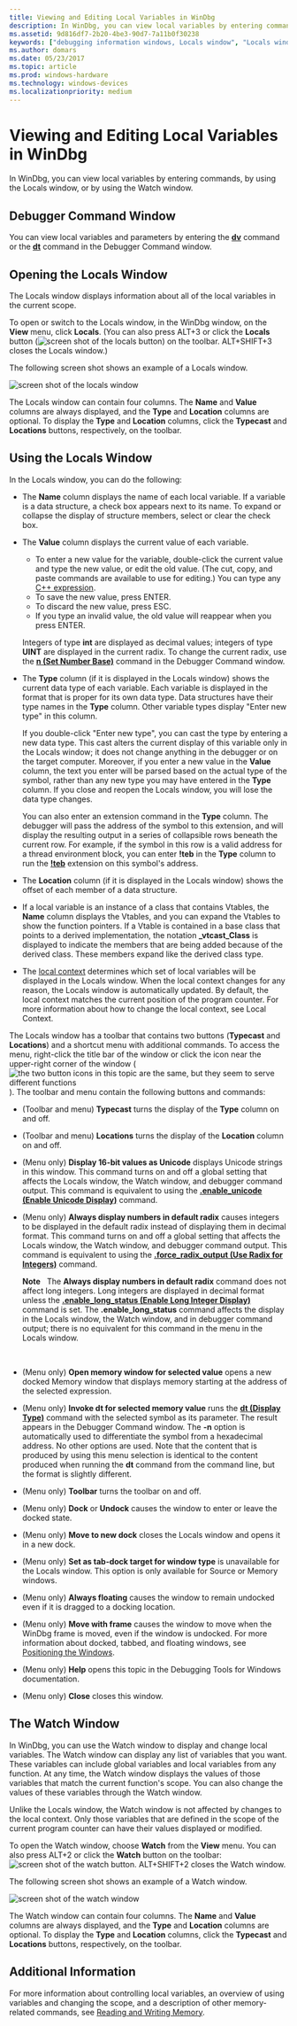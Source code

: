 ```yaml
---
title: Viewing and Editing Local Variables in WinDbg
description: In WinDbg, you can view local variables by entering commands, by using the Locals window, or by using the Watch window.
ms.assetid: 9d816df7-2b20-4be3-90d7-7a11b0f30238
keywords: ["debugging information windows, Locals window", "Locals window", "memory, Locals window"]
ms.author: domars
ms.date: 05/23/2017
ms.topic: article
ms.prod: windows-hardware
ms.technology: windows-devices
ms.localizationpriority: medium
---
```


# Viewing and Editing Local Variables in WinDbg


In WinDbg, you can view local variables by entering commands, by using the Locals window, or by using the Watch window.

## <span id="Debugger_Command_Window"></span><span id="debugger_command_window"></span><span id="DEBUGGER_COMMAND_WINDOW"></span>Debugger Command Window


You can view local variables and parameters by entering the [**dv**](dv--display-local-variables-.md) command or the [**dt**](dt--display-type-.md) command in the Debugger Command window.

## <span id="ddk_locals_window_dbg"></span><span id="DDK_LOCALS_WINDOW_DBG"></span>Opening the Locals Window


The Locals window displays information about all of the local variables in the current scope.

To open or switch to the Locals window, in the WinDbg window, on the **View** menu, click **Locals**. (You can also press ALT+3 or click the **Locals** button (![screen shot of the locals button](images/tblocal.png)) on the toolbar. ALT+SHIFT+3 closes the Locals window.)

The following screen shot shows an example of a Locals window.

![screen shot of the locals window ](images/window-locals.png)

The Locals window can contain four columns. The **Name** and **Value** columns are always displayed, and the **Type** and **Location** columns are optional. To display the **Type** and **Location** columns, click the **Typecast** and **Locations** buttons, respectively, on the toolbar.

## <span id="Using_the_Locals_Window"></span><span id="using_the_locals_window"></span><span id="USING_THE_LOCALS_WINDOW"></span>Using the Locals Window


In the Locals window, you can do the following:

-   The **Name** column displays the name of each local variable. If a variable is a data structure, a check box appears next to its name. To expand or collapse the display of structure members, select or clear the check box.

-   The **Value** column displays the current value of each variable.

    -   To enter a new value for the variable, double-click the current value and type the new value, or edit the old value. (The cut, copy, and paste commands are available to use for editing.) You can type any [C++ expression](c---numbers-and-operators.md).
    -   To save the new value, press ENTER.
    -   To discard the new value, press ESC.
    -   If you type an invalid value, the old value will reappear when you press ENTER.

    Integers of type **int** are displayed as decimal values; integers of type **UINT** are displayed in the current radix. To change the current radix, use the [**n (Set Number Base)**](n--set-number-base-.md) command in the Debugger Command window.

-   The **Type** column (if it is displayed in the Locals window) shows the current data type of each variable. Each variable is displayed in the format that is proper for its own data type. Data structures have their type names in the **Type** column. Other variable types display "Enter new type" in this column.

    If you double-click "Enter new type", you can cast the type by entering a new data type. This cast alters the current display of this variable only in the Locals window; it does not change anything in the debugger or on the target computer. Moreover, if you enter a new value in the **Value** column, the text you enter will be parsed based on the actual type of the symbol, rather than any new type you may have entered in the **Type** column. If you close and reopen the Locals window, you will lose the data type changes.

    You can also enter an extension command in the **Type** column. The debugger will pass the address of the symbol to this extension, and will display the resulting output in a series of collapsible rows beneath the current row. For example, if the symbol in this row is a valid address for a thread environment block, you can enter **!teb** in the **Type** column to run the [**!teb**](-teb.md) extension on this symbol's address.

-   The **Location** column (if it is displayed in the Locals window) shows the offset of each member of a data structure.

-   If a local variable is an instance of a class that contains Vtables, the **Name** column displays the Vtables, and you can expand the Vtables to show the function pointers. If a Vtable is contained in a base class that points to a derived implementation, the notation **\_vtcast\_Class** is displayed to indicate the members that are being added because of the derived class. These members expand like the derived class type.

-   The [local context](changing-contexts.md#local-context) determines which set of local variables will be displayed in the Locals window. When the local context changes for any reason, the Locals window is automatically updated. By default, the local context matches the current position of the program counter. For more information about how to change the local context, see Local Context.

The Locals window has a toolbar that contains two buttons (**Typecast** and **Locations**) and a shortcut menu with additional commands. To access the menu, right-click the title bar of the window or click the icon near the upper-right corner of the window (![the two button icons in this topic are the same, but they seem to serve different functions](images/window-locals-menu-icon.png)). The toolbar and menu contain the following buttons and commands:

-   (Toolbar and menu) **Typecast** turns the display of the **Type** column on and off.

-   (Toolbar and menu) **Locations** turns the display of the **Location** column on and off.

-   (Menu only) **Display 16-bit values as Unicode** displays Unicode strings in this window. This command turns on and off a global setting that affects the Locals window, the Watch window, and debugger command output. This command is equivalent to using the [**.enable\_unicode (Enable Unicode Display)**](-enable-unicode--enable-unicode-display-.md) command.

-   (Menu only) **Always display numbers in default radix** causes integers to be displayed in the default radix instead of displaying them in decimal format. This command turns on and off a global setting that affects the Locals window, the Watch window, and debugger command output. This command is equivalent to using the [**.force\_radix\_output (Use Radix for Integers)**](-force-radix-output--use-radix-for-integers-.md) command.

    **Note**   The **Always display numbers in default radix** command does not affect long integers. Long integers are displayed in decimal format unless the [**.enable\_long\_status (Enable Long Integer Display)**](-enable-long-status--enable-long-integer-display-.md) command is set. The **.enable\_long\_status** command affects the display in the Locals window, the Watch window, and in debugger command output; there is no equivalent for this command in the menu in the Locals window.

     

-   (Menu only) **Open memory window for selected value** opens a new docked Memory window that displays memory starting at the address of the selected expression.

-   (Menu only) **Invoke dt for selected memory value** runs the [**dt (Display Type)**](dt--display-type-.md) command with the selected symbol as its parameter. The result appears in the Debugger Command window. The **-n** option is automatically used to differentiate the symbol from a hexadecimal address. No other options are used. Note that the content that is produced by using this menu selection is identical to the content produced when running the **dt** command from the command line, but the format is slightly different.

-   (Menu only) **Toolbar** turns the toolbar on and off.

-   (Menu only) **Dock** or **Undock** causes the window to enter or leave the docked state.

-   (Menu only) **Move to new dock** closes the Locals window and opens it in a new dock.

-   (Menu only) **Set as tab-dock target for window type** is unavailable for the Locals window. This option is only available for Source or Memory windows.

-   (Menu only) **Always floating** causes the window to remain undocked even if it is dragged to a docking location.

-   (Menu only) **Move with frame** causes the window to move when the WinDbg frame is moved, even if the window is undocked. For more information about docked, tabbed, and floating windows, see [Positioning the Windows](positioning-the-windows.md).

-   (Menu only) **Help** opens this topic in the Debugging Tools for Windows documentation.

-   (Menu only) **Close** closes this window.

## <span id="ddk_debugging_bios_code_dbg"></span><span id="DDK_DEBUGGING_BIOS_CODE_DBG"></span>The Watch Window


In WinDbg, you can use the Watch window to display and change local variables. The Watch window can display any list of variables that you want. These variables can include global variables and local variables from any function. At any time, the Watch window displays the values of those variables that match the current function's scope. You can also change the values of these variables through the Watch window.

Unlike the Locals window, the Watch window is not affected by changes to the local context. Only those variables that are defined in the scope of the current program counter can have their values displayed or modified.

To open the Watch window, choose **Watch** from the **View** menu. You can also press ALT+2 or click the **Watch** button on the toolbar: ![screen shot of the watch button](images/tbwatch.png). ALT+SHIFT+2 closes the Watch window.

The following screen shot shows an example of a Watch window.

![screen shot of the watch window ](images/window-watch.png)

The Watch window can contain four columns. The **Name** and **Value** columns are always displayed, and the **Type** and **Location** columns are optional. To display the **Type** and **Location** columns, click the **Typecast** and **Locations** buttons, respectively, on the toolbar.

## <span id="additional_information"></span><span id="ADDITIONAL_INFORMATION"></span>Additional Information


For more information about controlling local variables, an overview of using variables and changing the scope, and a description of other memory-related commands, see [Reading and Writing Memory](reading-and-writing-memory.md).

 

 





